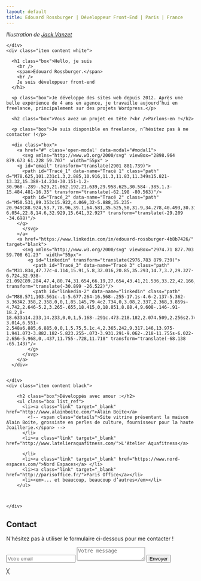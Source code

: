 ```yaml
---
layout: default
title: Edouard Rossburger | Développeur Front-End | Paris | France
---
```

<main class="site_container">
  <div class="site">
    <div class="item illustration">
      <p class="hidden-mobile notabene"><em>Illustration de <a class="link" target="_blank" href="http://www.jackvanzet.com/">Jack Vanzet</a></em></p>

    </div>
    <div class="item content white">
 
      <h1 class="box">Hello, je suis
        <br />
        <span>Edouard Rossburger.</span>
        <br />
        Je suis développeur front-end
      </h1>

      <p class="box">Je développe des sites web depuis 2012. Après une belle expérience de 4 ans en agence, je travaille aujourd’hui en freelance, principalement sur des projets Wordpress.</p>

      <h2 class="box">Vous avez un projet en tête ?<br />Parlons-en !</h2>

      <p class="box">Je suis disponible en freelance, n’hésitez pas à me contacter !</p>

      <div class="box">
        <a href="#" class='open-modal' data-modal="#modal1">
          <svg xmlns="http://www.w3.org/2000/svg" viewBox="2898.964 879.673 61.228 59.707"  width="55px" >
        <g id="email" transform="translate(2901 881.739)">
          <path id="Tracé_1" data-name="Tracé 1" class="path" d="M78.625,101.231c1.3,2.885,10.916,11.3,11.83,11.349s15.821-13.32,15.388-14.234-30.151-1.2-30.968-.289-.529,21.062.192,21.639,29.958.625,30.584-.385,1.3-15.484.481-16.35" transform="translate(-62.198 -80.563)"/>
          <path id="Tracé_2" data-name="Tracé 2" class="path" d="M50.531,89.353c15.922,4.069,32-5.888,35.235-20.949C88.924,53.7,78.96,39.1,64.581,35.525,50,31.9,34.278,40.493,30.318,55.054c-6.054,22.8,14.6,32.929,15.641,32.927" transform="translate(-29.209 -34.698)"/>
        </g>
          </svg>
        </a>
        <a href="https://www.linkedin.com/in/edouard-rossburger-4b8b7426/" target="blank">
          <svg xmlns="http://www.w3.org/2000/svg" viewBox="2974.71 877.703 59.708 61.23"  width="55px">
            <g id="linkedin" transform="translate(2976.783 879.739)">
              <path id="Tracé_3" data-name="Tracé 3" class="path" d="M31.834,47.77c-4.114,15.91,5.8,32.016,20.85,35.293,14.7,3.2,29.327-6.724,32.938-21.092C89.284,47.4,80.74,31.654,66.19,27.654,43.41,21.536,33.22,42.166,33.219,43.2" transform="translate(-30.899 -26.522)"/>
              <path id="linkedin-2" data-name="linkedin" class="path" d="M88.571,103.561c-.1-5.677.264-16.568-.255-17.1s-4.6-2.137-5.362-3.363A2.358,2.358,0,0,1,85.145,79.4c2.734,0,3.08,2.337,2.368,3.859s-4.742,2.646-5.2,3.265-.655,18.415,0,18.851,8.88.4,9.608-.146-.91-18.2,0-18.633a14.233,14.233,0,0,1,5.168-.291c.473.218.182,2.074.509,2.256s2.743-3.014,6.551-2.548a6.885,6.885,0,0,1,5.75,5.1c.4,2.365.242,9.317.146,13.975-1.941.073-3.882.182-5.823.255-.073-3.931.291-9.062-.218-11.755s-6.022-2.656-5.968,0,.437,11.755-.728,11.718" transform="translate(-68.138 -65.143)"/>
            </g>
          </svg>
        </a>
      </div>


    </div>
    <div class="item content black">   

        <h2 class="box">Développés avec amour :</h2>
        <ul class="box list_ref">
          <li><a class="link" target="_blank" href="http://www.alainboite.com/">Alain Boite</a>
            <!-- <span class="details">Site vitrine présentant la maison Alain Boite, grossiste en perles de culture, fournisseur pour la haute Joaillerie.</span> -->
          </li>
          <li><a class="link" target="_blank" href="http://www.latelieraquafitness.com/">L'Atelier Aquafitness</a> 
         
          </li>
          <li><a class="link" target="_blank" href="https://www.nord-espaces.com/">Nord Espaces</a> </li>
          <li><a class="link" target="_blank" href="http://parisoffice.fr/">Paris Office</a></li>
          <li><em>... et beaucoup, beaucoup d’autres</em></li>
        </ul>


       
    </div>
  </div>
  <!-- MODAL -->
  <div class="overlay">
  <div class='modal' id='modal1'>
      <div class='content'>
          <h2>Contact</h2>
          <p>N'hésitez pas à utiliser le formulaire ci-dessous pour me contacter !</p>
          <form method="POST" action="http://formspree.io/edouard.rossburger@gmail.com">
            <input type="email" name="email" placeholder="Votre email">
            <textarea name="message" placeholder="Votre message"></textarea>
            <button type="submit" class="link">Envoyer</button>
            <input type="hidden" name="_subject" value="Message en provenance de erossburger.github.io" />
          </form>                
      </div>
  </div>
  <a class='close-modal' data-modal="#modal1" href="#">╳</a>
  </div>
  <!-- /MODAL -->
</main>




